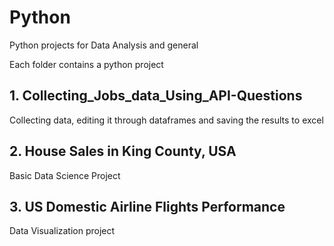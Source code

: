 # Python

Python projects for Data Analysis and general

Each folder contains a python project

## 1. Collecting_Jobs_data_Using_API-Questions
Collecting data, editing it through dataframes and saving the results to excel

## 2. House Sales in King County, USA
Basic Data Science Project

## 3. US Domestic Airline Flights Performance
Data Visualization project
